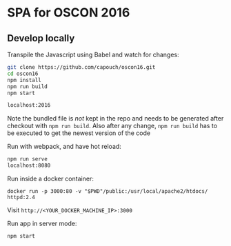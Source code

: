 # SPA for OSCON 2016

## Develop locally

Transpile the Javascript using Babel and watch for changes:

```bash
git clone https://github.com/capouch/oscon16.git
cd oscon16
npm install
npm run build
npm start
```
```bash
localhost:2016
```
Note the bundled file is *not* kept in the repo and needs to be generated after
checkout with `npm run build`. Also after any change, `npm run build` has to be
executed to get the newest version of the code


Run with webpack, and have hot reload:

```bash
npm run serve
localhost:8080
```

Run inside a docker container:

```
docker run -p 3000:80 -v "$PWD"/public:/usr/local/apache2/htdocs/ httpd:2.4
```

Visit `http://<YOUR_DOCKER_MACHINE_IP>:3000`

Run app in server mode:

```
npm start
```
